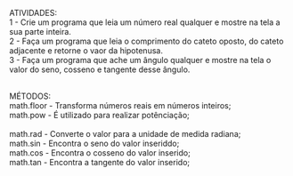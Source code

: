 ATIVIDADES:<br>
1 - Crie um programa que leia um número real qualquer e mostre na tela a sua parte inteira.<br>
2 - Faça um programa que leia o comprimento do cateto oposto, do cateto adjacente e retorne o vaor da hipotenusa.<br>
3 - Faça um programa que ache um ângulo qualquer e mostre na tela o valor do seno, cosseno e tangente desse ângulo.<br><br>

MÉTODOS:<br>
math.floor - Transforma números reais em números inteiros;<br>
math.pow - É utilizado para realizar potênciação;<br>  
math.rad - Converte o valor para a unidade de medida radiana;<br>
math.sin - Encontra o seno do valor inseriddo;<br>
math.cos - Encontra o cosseno do valor inserido;<br>
math.tan - Encontra a tangente do valor inserido;<br>
